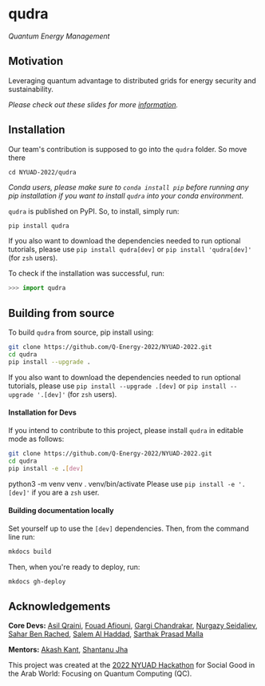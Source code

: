 # qudra
*Quantum Energy Management*

## Motivation

Leveraging quantum advantage to distributed grids for energy security and sustainability.

*Please check out these slides for more [information](https://www.canva.com/design/DAE8pdmu5A0/F-bEPUubsNa9QMclkktCsg/view).*
## Installation

Our team's contribution is supposed to go into the `qudra` folder. So move there
```console
cd NYUAD-2022/qudra
```

*Conda users, please make sure to `conda install pip` before running any pip installation if you want to install `qudra` into your conda environment.*

`qudra` is published on PyPI. So, to install, simply run:

```bash
pip install qudra
```
If you also want to download the dependencies needed to run optional tutorials, please use `pip install qudra[dev]` or `pip install 'qudra[dev]'` (for `zsh` users).


To check if the installation was successful, run:

```python
>>> import qudra
```

## Building from source

To build `qudra` from source, pip install using:

```bash
git clone https://github.com/Q-Energy-2022/NYUAD-2022.git
cd qudra
pip install --upgrade .
```

If you also want to download the dependencies needed to run optional tutorials, please use `pip install --upgrade .[dev]` or `pip install --upgrade '.[dev]'` (for `zsh` users).


#### Installation for Devs

If you intend to contribute to this project, please install `qudra` in editable mode as follows:
```bash
git clone https://github.com/Q-Energy-2022/NYUAD-2022.git
cd qudra
pip install -e .[dev]
```

python3 -m venv venv
. venv/bin/activate
Please use `pip install -e '.[dev]'` if you are a `zsh` user.

#### Building documentation locally

Set yourself up to use the `[dev]` dependencies. Then, from the command line run:
```bash
mkdocs build
```

Then, when you're ready to deploy, run:
```bash
mkdocs gh-deploy
```

## Acknowledgements

**Core Devs:** [Asil Qraini](https://github.com/AsilQ), [Fouad Afiouni](https://github.com/fo-ui), [Gargi Chandrakar](https://github.com/gargi2718), [Nurgazy Seidaliev](https://github.com/nursei7), [Sahar Ben Rached](https://github.com/saharbenrached), [Salem Al Haddad](https://github.com/salemalhaddad), [Sarthak Prasad Malla](https://github.com/SarthakMalla1154)

**Mentors:** [Akash Kant](https://github.com/akashkthkr), [Shantanu Jha](https://github.com/Phionx)

This project was created at the [2022 NYUAD Hackathon](https://nyuad.nyu.edu/en/events/2022/march/nyuad-hackathon-event.html) for Social Good in the Arab World: Focusing on Quantum Computing (QC). 

